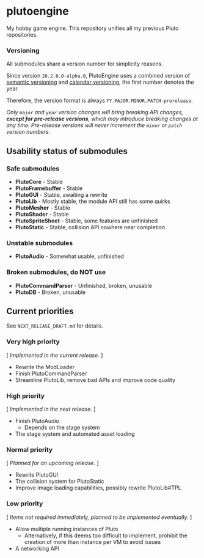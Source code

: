 # plutoengine

My hobby game engine. This repository unifies all my previous Pluto repositories.

### Versioning

All submodules share a version number for simplicity reasons.

Since version `20.2.0.0-alpha.0`, PlutoEngine uses
a combined version of [semantic versioning](https://semver.org/)
and [calendar versioning](https://calver.org/), the first number
denotes the year.

Therefore, the version format is always `YY.MAJOR.MINOR.PATCH-prerelease`.

*Only `major` and `year` version changes will bring breaking API changes,
**except for pre-release versions**, which may introduce breaking changes
at any time. Pre-release versions will never increment the `minor` or `patch`
version numbers.*


## Usability status of submodules

### Safe submodules
 * **PlutoCore** - Stable
 * **PlutoFramebuffer** - Stable
 * **PlutoGUI** - Stable, awaiting a rewrite
 * **PlutoLib** - Mostly stable, the module API still has some quirks
 * **PlutoMesher** - Stable
 * **PlutoShader** - Stable
 * **PlutoSpriteSheet** - Stable, some features are unfinished
 * **PlutoStatic** - Stable, collision API nowhere near completion
 
### Unstable submodules 
 * **PlutoAudio** - Somewhat usable, unfinished
 
### Broken submodules, do NOT use
 * **PlutoCommandParser** - Unfinished, broken, unusable
 * **PlutoDB** - Broken, unusable
 
## Current priorities

See `NEXT_RELEASE_DRAFT.md` for details.

### Very high priority
[ *Implemented in the current release.* ]
 * Rewrite the ModLoader
 * Finish PlutoCommandParser
 * Streamline PlutoLib, remove bad APIs and improve code quality
 
### High priority
[ *Implemented in the next release.* ]
 * Finish PlutoAudio
    * Depends on the stage system
 * The stage system and automated asset loading
 
### Normal priority
[ *Planned for an upcoming release.* ]
 * Rewrite PlutoGUI
 * The collision system for PlutoStatic
 * Improve image loading capabilities, possibly rewrite PlutoLib#TPL
 
### Low priority
[ *Items not required immediately, planned to be implemented eventually.* ]
 * Allow multiple running instances of Pluto
    * Alternatively, if this deems too difficult to implement,
    prohibit the creation of more than instance per VM to avoid issues
 * A networking API